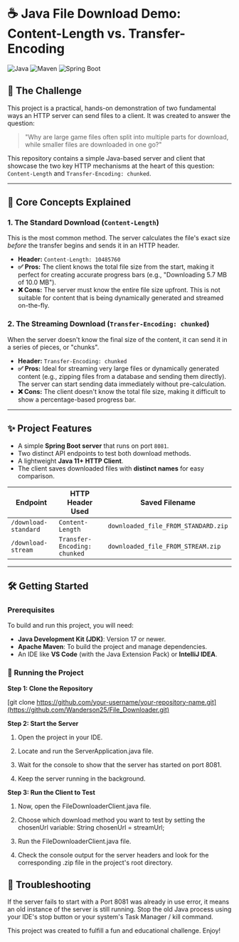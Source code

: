 # ☕ Java File Download Demo: Content-Length vs. Transfer-Encoding

![Java](https://img.shields.io/badge/Java-17+-blue?style=for-the-badge&logo=openjdk)
![Maven](https://img.shields.io/badge/Maven-3.8+-red?style=for-the-badge&logo=apache-maven)
![Spring Boot](https://img.shields.io/badge/Spring_Boot-3.2.0-green?style=for-the-badge&logo=spring)

## 🎯 The Challenge

This project is a practical, hands-on demonstration of two fundamental ways an HTTP server can send files to a client. It was created to answer the question:

> "Why are large game files often split into multiple parts for download, while smaller files are downloaded in one go?"

This repository contains a simple Java-based server and client that showcase the two key HTTP mechanisms at the heart of this question: `Content-Length` and `Transfer-Encoding: chunked`.

---

## 🔬 Core Concepts Explained

### 1. The Standard Download (`Content-Length`)

This is the most common method. The server calculates the file's exact size *before* the transfer begins and sends it in an HTTP header.

-   **Header:** `Content-Length: 10485760`
-   **✅ Pros:** The client knows the total file size from the start, making it perfect for creating accurate progress bars (e.g., "Downloading 5.7 MB of 10.0 MB").
-   **❌ Cons:** The server must know the entire file size upfront. This is not suitable for content that is being dynamically generated and streamed on-the-fly.

### 2. The Streaming Download (`Transfer-Encoding: chunked`)

When the server doesn't know the final size of the content, it can send it in a series of pieces, or "chunks".

-   **Header:** `Transfer-Encoding: chunked`
-   **✅ Pros:** Ideal for streaming very large files or dynamically generated content (e.g., zipping files from a database and sending them directly). The server can start sending data immediately without pre-calculation.
-   **❌ Cons:** The client doesn't know the total file size, making it difficult to show a percentage-based progress bar.

---

## ✨ Project Features

*   A simple **Spring Boot server** that runs on port `8081`.
*   Two distinct API endpoints to test both download methods.
*   A lightweight **Java 11+ HTTP Client**.
*   The client saves downloaded files with **distinct names** for easy comparison.

| Endpoint             | HTTP Header Used              | Saved Filename                        |
| -------------------- | ----------------------------- | ------------------------------------- |
| `/download-standard` | `Content-Length`              | `downloaded_file_FROM_STANDARD.zip`   |
| `/download-stream`   | `Transfer-Encoding: chunked`  | `downloaded_file_FROM_STREAM.zip`     |

---

## 🛠️ Getting Started

### Prerequisites

To build and run this project, you will need:
-   **Java Development Kit (JDK)**: Version 17 or newer.
-   **Apache Maven**: To build the project and manage dependencies.
-   An IDE like **VS Code** (with the Java Extension Pack) or **IntelliJ IDEA**.

### 🚀 Running the Project

**Step 1: Clone the Repository**

[git clone https://github.com/your-username/your-repository-name.git](https://github.com/Wanderson25/File_Downloader.git)

**Step 2: Start the Server**

1. Open the project in your IDE.

2. Locate and run the ServerApplication.java file.

3. Wait for the console to show that the server has started on port 8081.

4. Keep the server running in the background.

**Step 3: Run the Client to Test**

1. Now, open the FileDownloaderClient.java file.

2. Choose which download method you want to test by setting the chosenUrl variable: String chosenUrl = streamUrl;

3. Run the FileDownloaderClient.java file.

4. Check the console output for the server headers and look for the corresponding .zip file in the project's root directory.

## 🚨 Troubleshooting

If the server fails to start with a Port 8081 was already in use error, it means an old instance of the server is still running. Stop the old Java process using your IDE's stop button or your system's Task Manager / kill command.

This project was created to fulfill a fun and educational challenge. Enjoy!
